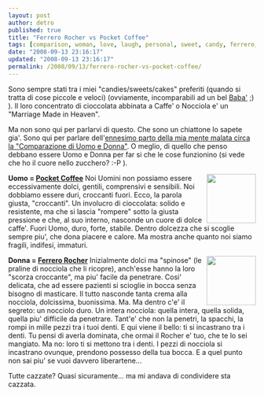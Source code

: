 ```yaml
---
layout: post
author: detro
published: true
title: "Ferrero Rocher vs Pocket Coffee"
tags: [comparison, woman, love, laugh, personal, sweet, candy, ferrero, stupid, ferrero-rocher, curiosity, cake, italian, lelly, pocket-coffee, man]
date: "2008-09-13 23:16:17"
updated: "2008-09-13 23:16:17"
permalink: /2008/09/13/ferrero-rocher-vs-pocket-coffee/
---
```


Sono sempre stati tra i miei "candies/sweets/cakes" preferiti (quando si tratta di cose piccole e veloci) (ovviamente, incomparabili ad un bel <a href="http://www.pasticceriaazzurro.it/img/baba.jpg">Baba'</a> ;) ). Il loro concentrato di cioccolata abbinata a Caffe' o Nocciola e' un "Marriage Made in Heaven".

Ma non sono qui per parlarvi di questo. Che sono un chiattone lo sapete gia'.
Sono qui per parlare dell'<a href="http://strangelelly.wordpress.com/2008/09/11/gli-uomini-e-le-donne/">ennesimo parto della mia mente malata circa la "Comparazione di Uomo e Donna"</a>.
O meglio, di quello che penso debbano essere Uomo e Donna per far si che le cose funzionino (si vede che ho il cuore nello zucchero? :-P ).

<strong>Uomo = <a href="http://en.wikipedia.org/wiki/Pocket_Coffee">Pocket Coffee</a></strong><img src="http://upload.wikimedia.org/wikipedia/commons/thumb/7/70/Pocket_coffee.jpg/180px-Pocket_coffee.jpg" width="100" align="right" />
Noi Uomini non possiamo essere eccessivamente dolci, gentili, comprensivi e sensibili. Noi dobbiamo essere duri, croccanti fuori. Ecco, la parola giusta, "croccanti". Un involucro di cioccolata: solido e resistente, ma che si lascia "rompere" sotto la giusta pressione e che, al suo interno, nasconde un cuore di dolce caffe'.
Fuori Uomo, duro, forte, stabile. Dentro dolcezza che si scoglie sempre piu', che dona piacere e calore. Ma mostra anche quanto noi siamo fragili, indifesi, immaturi.

<strong>Donna = <a href="http://en.wikipedia.org/wiki/Ferrero_Rocher">Ferrero Rocher</a></strong><img src="http://upload.wikimedia.org/wikipedia/commons/thumb/9/9e/Ferrero_Rocher_ak.jpg/180px-Ferrero_Rocher_ak.jpg" width="100" align="right" />
Inizialmente dolci ma "spinose" (le praline di nocciola che li ricopre), anch'esse hanno la loro "scorza croccante", ma piu' facile da penetrare. Cosi' delicata, che ad essere pazienti si scioglie in bocca senza bisogno di masticare. Il tutto nasconde tanta crema alla nocciola, dolcissima, buonissima.
Ma.
Ma dentro c'e' il segreto: un nocciolo duro. Un intera nocciola: quella intera, quella solida, quella piu' difficile da penetrare. Tant'e' che non la penetri, la spacchi, la rompi in mille pezzi tra i tuoi denti.
E qui viene il bello: ti si incastrano tra i denti. Tu pensi di averla dominata, che ormai il Rocher e' tuo, che te lo sei mangiato. Ma no: loro ti si mettono tra i denti. I pezzi di nocciola si incastrano ovunque, prendono possesso della tua bocca. E a quel punto non sai piu' se vuoi davvero liberartene...

Tutte cazzate? Quasi sicuramente... ma mi andava di condividere sta cazzata.
